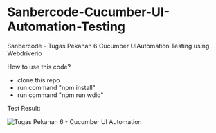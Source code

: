 # Sanbercode-Cucumber-UI-Automation-Testing
Sanbercode - Tugas Pekanan 6 Cucumber UIAutomation Testing using Webdriverio

How to use this code?
- clone this repo
- run command "npm install"
- run command "npm run wdio"

Test Result:

![Tugas Pekanan 6 - Cucumber UI Automation](https://user-images.githubusercontent.com/17744851/221389632-dc659091-9a49-4bb8-9cf3-2f92b9cc2542.png)
